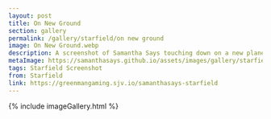 ```yaml
---
layout: post
title: On New Ground
section: gallery
permalink: /gallery/starfield/on new ground
image: On New Ground.webp
description: A screenshot of Samantha Says touching down on a new planet from Starfield, taken by Samantha Says.
metaImage: https://samanthasays.github.io/assets/images/gallery/starfield/On New Ground.webp
tags: Starfield Screenshot
from: Starfield
link: https://greenmangaming.sjv.io/samanthasays-starfield
---
```

{% include imageGallery.html %}